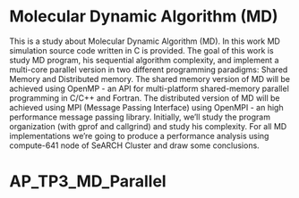 # Molecular Dynamic Algorithm (MD)
This is a study about Molecular Dynamic Algorithm (MD). In this work MD simulation source code written in C is provided. The goal of this work is study MD program, his sequential algorithm complexity, and implement a multi-core parallel version in two different programming paradigms: Shared Memory and Distributed memory. The shared memory version of MD will be achieved using OpenMP - an API for multi-platform shared-memory parallel programming in C/C++ and Fortran. The distributed version of MD will be achieved using MPI (Message Passing Interface) using OpenMPI - an high performance message passing library. Initially, we’ll study the program organization (with gprof and callgrind) and study his complexity. For all MD implementations we’re going to produce a performance analysis using compute-641 node of SeARCH Cluster and draw some conclusions.

# AP_TP3_MD_Parallel
